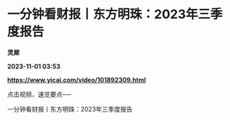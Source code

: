 # 一分钟看财报丨东方明珠：2023年三季度报告
**灵犀**

**2023-11-01 03:53**

**https://www.yicai.com/video/101892309.html**

点击视频，速览要点──

一分钟看财报丨东方明珠：2023年三季度报告